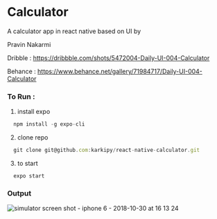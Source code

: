 # Calculator


A calculator app in react native based on UI by

Pravin Nakarmi

Dribble : https://dribbble.com/shots/5472004-Daily-UI-004-Calculator


Behance : https://www.behance.net/gallery/71984717/Daily-UI-004-Calculator

### <b> To Run : </b>

1) install expo
```javascript
  npm install -g expo-cli
```

2) clone repo
```javascript
  git clone git@github.com:karkipy/react-native-calculator.git
```

3) to start
```
  expo start
```


### Output

![simulator screen shot - iphone 6 - 2018-10-30 at 16 13 24](https://user-images.githubusercontent.com/12614476/47712019-c4b47f00-dc5e-11e8-8325-f5bdb630af29.png)



